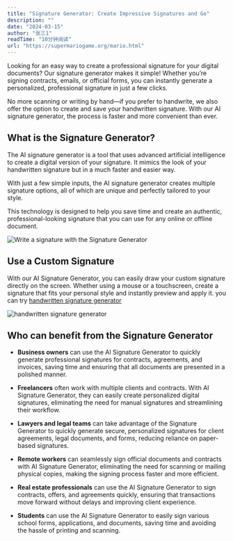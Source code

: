 ```yaml
---
title: "Signature Generator: Create Impressive Signatures and Go"
description: ""
date: "2024-03-15"
author: "张三1"
readTime: "10分钟阅读"
url: "https://supermariogame.org/mario.html"
---
```


Looking for an easy way to create a professional signature for your digital documents? Our signature generator makes it simple! Whether you’re signing contracts, emails, or official forms, you can instantly generate a personalized, professional signature in just a few clicks.

No more scanning or writing by hand—if you prefer to handwrite, we also offer the option to create and save your handwritten signature. With our AI signature generator, the process is faster and more convenient than ever.

## What is the Signature Generator?

The AI signature generator is a tool that uses advanced artificial intelligence to create a digital version of your signature. It mimics the look of your handwritten signature but in a much faster and easier way.

With just a few simple inputs, the AI signature generator creates multiple signature options, all of which are unique and perfectly tailored to your style.

This technology is designed to help you save time and create an authentic, professional-looking signature that you can use for any online or offline document.

![Write a signature with the Signature Generator](/images/Signature-Generator.webp)

## Use a Custom Signature

With our AI Signature Generator, you can easily draw your custom signature directly on the screen. Whether using a mouse or a touchscreen, create a signature that fits your personal style and instantly preview and apply it. you can try [handwritten signature generator](https://aisignaturegenerator.pages.dev/en/handwritten-signature-generator)
 
![handwritten signature generator](/images/handwritten-signature-generator.webp)

## Who can benefit from the Signature Generator

- **Business owners** can use the AI Signature Generator to quickly generate professional signatures for contracts, agreements, and invoices, saving time and ensuring that all documents are presented in a polished manner.

- **Freelancers** often work with multiple clients and contracts. With AI Signature Generator, they can easily create personalized digital signatures, eliminating the need for manual signatures and streamlining their workflow.

- **Lawyers and legal teams** can take advantage of the Signature Generator to quickly generate secure, personalized signatures for client agreements, legal documents, and forms, reducing reliance on paper-based signatures.

- **Remote workers** can seamlessly sign official documents and contracts with AI Signature Generator, eliminating the need for scanning or mailing physical copies, making the signing process faster and more efficient.

- **Real estate professionals** can use the AI Signature Generator to sign contracts, offers, and agreements quickly, ensuring that transactions move forward without delays and improving client experience.

- **Students** can use the AI Signature Generator to easily sign various school forms, applications, and documents, saving time and avoiding the hassle of printing and scanning.